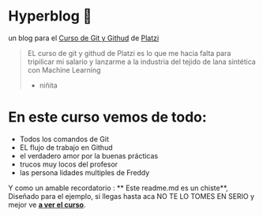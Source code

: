 # Hyperblog 🖤
un blog para el [Curso de Git y Githud](https://platzi.com/cursos/git-github/ "Curso de Git y Githud") de [Platzi](https://platzi.com/new-home/ "Platzi")
> EL curso de git y githud de Platzi es lo que me hacia falta para tripilicar mi salario y lanzarme a la industria del tejido de lana sintética con Machine Learning
>- niñita

# En este curso vemos de todo:
* Todos los comandos de Git
* EL flujo de trabajo en Githud 
* el verdadero amor por la buenas prácticas 
* trucos muy locos del profesor 
* las persona lidades multiples de Freddy

Y como un amable recordatorio  : ** Este readme.md es un chiste**, Diseñado para el ejemplo, si llegas hasta aca NO TE LO TOMES EN SERIO y mejor ve [**a ver el curso**](https://platzi.com/ruta/web-next/?school=_escuela_web_ "a ver el curso").